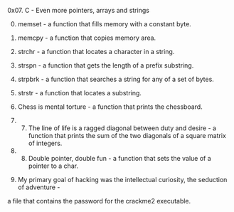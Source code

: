 0x07. C - Even more pointers, arrays and strings

0. memset - a function that fills memory with a constant byte.

1. memcpy - a function that copies memory area.

2. strchr - a function that locates a character in a string.

3. strspn - a function that gets the length of a prefix substring.

4. strpbrk - a function that searches a string for any of a set of bytes.

5. strstr - a function that locates a substring.

6. Chess is mental torture - a function that prints the chessboard.

7. 7. The line of life is a ragged diagonal between duty and desire - a function that prints the sum of the two diagonals of a square matrix of integers.

8. 8. Double pointer, double fun - a function that sets the value of a pointer to a char.

9. My primary goal of hacking was the intellectual curiosity, the seduction of adventure - 

a file that contains the password for the crackme2 executable.


